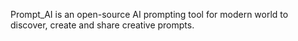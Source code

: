 Prompt_AI is an open-source AI prompting tool for modern world to discover, create and share creative prompts.
